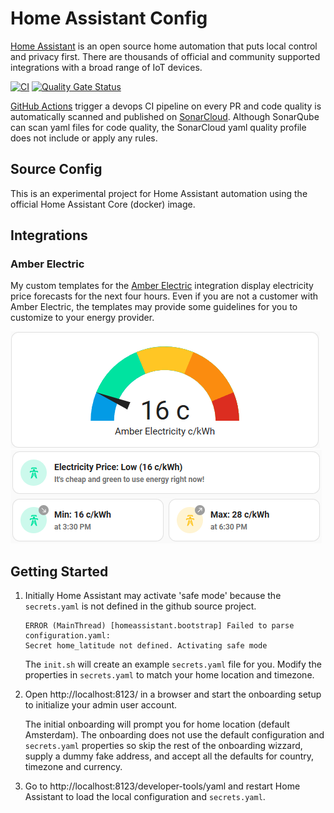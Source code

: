 # Home Assistant Config

[Home Assistant](https://www.home-assistant.io/) is an open source home automation that puts local control and privacy first. There are thousands of official and community supported integrations with a broad range of IoT devices.

[![CI](https://github.com/mikejonestechno/home-assistant-config/actions/workflows/ci.yaml/badge.svg)](https://github.com/mikejonestechno/home-assistant-config/actions/workflows/ci.yaml) [![Quality Gate Status](https://sonarcloud.io/api/project_badges/measure?project=mikejonestechno_home-assistant-config&metric=alert_status)](https://sonarcloud.io/summary/overall?id=mikejonestechno_home-assistant-config) 

[GitHub Actions](https://github.com/mikejonestechno/home-assistant-config/actions/workflows/ci.yaml) trigger a devops CI pipeline on every PR and code quality is automatically scanned and published on [SonarCloud](https://sonarcloud.io/summary/overall?id=mikejonestechno_home-assistant-config). Although SonarQube can scan yaml files for code quality, the SonarCloud yaml quality profile does not include or apply any rules.

## Source Config 

This is an experimental project for Home Assistant automation using the official Home Assistant Core (docker) image.

## Integrations

### Amber Electric

My custom templates for the [Amber Electric](integrations/amber_electric/README.md) integration display electricity price forecasts for the next four hours. Even if you are not a customer with Amber Electric, the templates may provide some guidelines for you to customize to your energy provider.

![](integrations/amber_electric/gauge_card.png)
![](integrations/amber_electric/forecast_cards.png)

## Getting Started

1. Initially Home Assistant may activate 'safe mode' because the `secrets.yaml` is not defined in the github source project.

    ``` log
    ERROR (MainThread) [homeassistant.bootstrap] Failed to parse configuration.yaml:
    Secret home_latitude not defined. Activating safe mode
    ```

    The `init.sh` will create an example `secrets.yaml` file for you. Modify the properties in `secrets.yaml` to match your home location and timezone.

2. Open http://localhost:8123/ in a browser and start the onboarding setup to initialize your admin user account.

    The initial onboarding will prompt you for home location (default Amsterdam). The onboarding does not use the default configuration and `secrets.yaml` properties so skip the rest of the onboarding wizzard, supply a dummy fake address, and accept all the defaults for country, timezone and currency. 

4. Go to http://localhost:8123/developer-tools/yaml and restart Home Assistant to load the local configuration and `secrets.yaml`.